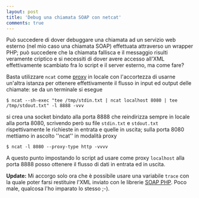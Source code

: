 ```yaml
---
layout: post
title: 'Debug una chiamata SOAP con netcat'
comments: true
---
```

Può succedere di dover debuggare una chiamata ad un servizio web esterno (nel
mio caso una chiamata SOAP) effettuata attraverso un wrapper PHP; può succedere
che la chiamata fallisca e il messaggio risulti veramente criptico e si
necessiti di dover avere accesso all'XML effettivamente scambiato fra lo script
e il server esterno, ma come fare?

Basta utilizzare ``ncat`` come
[proxy](http://nmap.org/ncat/guide/ncat-proxy.html) in locale con l'accortezza
di usarne un'altra istanza per ottenere effettivamente il flusso in input ed
output delle chiamate: se da un terminale si esegue

    $ ncat --sh-exec "tee /tmp/stdin.txt | ncat localhost 8080 | tee /tmp/stdout.txt" -l 8888 -vvv

si crea una socket bindato alla porta 8888 che reindirizza sempre in locale
alla porta 8080, scrivendo però su file ``stdin.txt`` e ``stdout.txt``
rispettivamente le richieste in entrata e quelle in uscita; sulla porta 8080
mettiamo in ascolto ''ncat'' in modalità proxy

    $ ncat -l 8080 --proxy-type http -vvvv

A questo punto impostando lo script ad usare come proxy ``localhost`` alla
porta 8888 posso ottenere il flusso di dati in entrata ed in uscita.

**Update:** Mi accorgo solo ora che è possibile usare una variabile ``trace``
con la quale poter farsi restituire l'XML inviato con le librerie [SOAP PHP](http://www.php.net/manual/en/soapclient.getlastresponse.php). Poco male,
qualcosa l'ho imparato lo stesso ;-).
